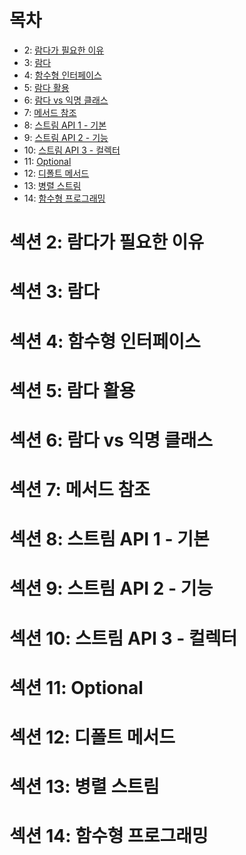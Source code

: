# 목차
- 2: [람다가 필요한 이유]()
- 3: [람다]()
- 4: [함수형 인터페이스]()
- 5: [람다 활용]()
- 6: [람다 vs 익명 클래스]()
- 7: [메서드 참조]()
- 8: [스트림 API 1 - 기본]()
- 9: [스트림 API 2 - 기능]()
- 10: [스트림 API 3 - 컬렉터]()
- 11: [Optional]()
- 12: [디폴트 메서드]()
- 13: [병렬 스트림]()
- 14: [함수형 프로그래밍]()

# 섹션 2: 람다가 필요한 이유
# 섹션 3: 람다
# 섹션 4: 함수형 인터페이스
# 섹션 5: 람다 활용
# 섹션 6: 람다 vs 익명 클래스
# 섹션 7: 메서드 참조
# 섹션 8: 스트림 API 1 - 기본
# 섹션 9: 스트림 API 2 - 기능
# 섹션 10: 스트림 API 3 - 컬렉터
# 섹션 11: Optional
# 섹션 12: 디폴트 메서드
# 섹션 13: 병렬 스트림
# 섹션 14: 함수형 프로그래밍